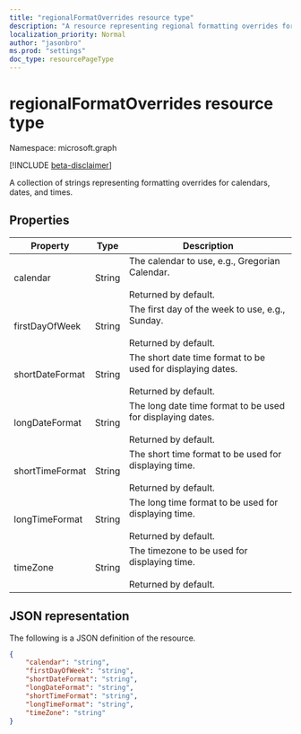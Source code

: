 ```yaml
---
title: "regionalFormatOverrides resource type"
description: "A resource representing regional formatting overrides for calendars, dates, and times."
localization_priority: Normal
author: "jasonbro"
ms.prod: "settings"
doc_type: resourcePageType
---
```

# regionalFormatOverrides resource type

Namespace: microsoft.graph

[!INCLUDE [beta-disclaimer](../../includes/beta-disclaimer.md)]

A collection of strings representing formatting overrides for calendars, dates, and times. 

## Properties

|Property             |Type                 |Description                                                    |
|---------------------|---------------------|---------------------------------------------------------------|
|calendar             |String               |The calendar to use, e.g., Gregorian Calendar.<br><br>Returned by default.|                   
|firstDayOfWeek       |String               |The first day of the week to use, e.g., Sunday.<br><br>Returned by default.|
|shortDateFormat      |String               |The short date time format to be used for displaying dates.<br><br>Returned by default.|
|longDateFormat       |String               |The long date time format to be used for displaying dates.<br><br>Returned by default.|
|shortTimeFormat      |String               |The short time format to be used for displaying time.<br><br>Returned by default.|
|longTimeFormat       |String               |The long time format to be used for displaying time.<br><br>Returned by default.|
|timeZone             |String               |The timezone to be used for displaying time.<br><br>Returned by default.|

## JSON representation

The following is a JSON definition of the resource.

<!--{
  "blockType": "resource",
  "optionalProperties": [],
  "baseType": "",
  "@odata.type": "microsoft.graph.regionalFormatOverrides"
}-->

```json
{
    "calendar": "string",
    "firstDayOfWeek": "string",
    "shortDateFormat": "string",
    "longDateFormat": "string",
    "shortTimeFormat": "string",
    "longTimeFormat": "string",
    "timeZone": "string"
}
```
<!-- {
  "type": "#page.annotation",
  "description": "regionalFormatOverride resource",
  "keywords": "",
  "section": "documentation",
  "tocPath": ""
}-->

